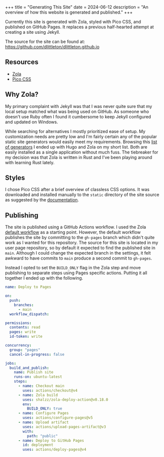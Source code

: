 +++
title = "Generating This Site"
date = 2024-06-12
description = "An overview of how this website is generated and published."
+++

Currently this site is generated with Zola, styled with Pico CSS, and published
on GitHub Pages. It replaces a previous half-hearted attempt at creating a site
using Jekyll.

The source for the site can be found at: https://github.com/dlittleton/dlittleton.github.io

## Resources

- [Zola](https://www.getzola.org/)
- [Pico CSS](https://picocss.com/)

## Why Zola?

My primary complaint with Jekyll was that I was never quite sure that my local
setup matched what was being used on GitHub. As someone who doesn't use Ruby
often I found it cumbersome to keep Jekyll configured and updated on Windows.

While searching for alternatives I mostly prioritized ease of setup. My
customization needs are pretty low and I'm fairly certain any of the popular
static site generators would easily meet my requirements. Browsing this [list of
generators](https://jamstack.org/generators/) I ended up with Hugo and Zola on
my short list. Both are easily installed as a single application without much
fuss. The tiebreaker for my decision was that Zola is written in Rust and I've
been playing around with learning Rust lately.

## Styles

I chose Pico CSS after a brief overview of classless CSS options. It was
downloaded and installed manually to the `static` directory of the site source
as suggested by the [documentation](https://picocss.com/docs#install-manually).

## Publishing

The site is published using a GitHub Actions workflow. I used the Zola [default
workflow](https://www.getzola.org/documentation/deployment/github-pages/) as a
starting point. However, the default workflow publishes the site by committing
to the `gh-pages` branch which didn't quite work as I wanted for this
repository. The source for this site is located in my user page repository, so
by default it expected to find the published site in `main`. Although I could
change the expected branch in the settings, it felt awkward to have commits to
`main` produce a second commit to `gh-pages`.

Instead I opted to set the `BUILD_ONLY` flag in the Zola step and move publishing to separate steps using Pages specific actions. Putting it all together I ended up with the following.

```yaml
name: Deploy to Pages

on:
  push:
    branches:
      - main
  workflow_dispatch:

permissions:
  contents: read
  pages: write
  id-token: write

concurrency:
  group: "pages"
  cancel-in-progress: false

jobs:
  build_and_publish:
    name: Publish site
    runs-on: ubuntu-latest
    steps:
      - name: Checkout main
        uses: actions/checkout@v4
      - name: Zola build
        uses: shalzz/zola-deploy-action@v0.18.0
        env:
          BUILD_ONLY: true
      - name: Configure Pages
        uses: actions/configure-pages@v5
      - name: Upload artifact
        uses: actions/upload-pages-artifact@v3
        with:
          path: "public"
      - name: Deploy to GitHub Pages
        id: deployment
        uses: actions/deploy-pages@v4
```

